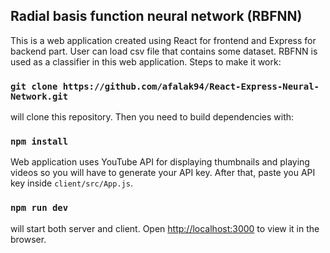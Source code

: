 
## Radial basis function neural network (RBFNN)

This is a web application created using React for frontend and Express for backend part. User can load csv file that contains
some dataset. RBFNN is used as a classifier in this web application. Steps to make it work:

### `git clone https://github.com/afalak94/React-Express-Neural-Network.git`
will clone this repository. Then you need to build dependencies with:

### `npm install`

Web application uses YouTube API for displaying thumbnails and playing videos so you will have to generate your API key. 
After that, paste you API key inside `client/src/App.js`.

### `npm run dev`
will start both server and client. Open [http://localhost:3000](http://localhost:3000) to view it in the browser.
